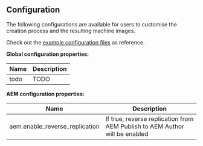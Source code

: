 Configuration
-------------

The following configurations are available for users to customise the creation process and the resulting machine images.

Check out the [example configuration files](https://github.com/shinesolutions/packer-aem/blob/master/examples/user-config/) as reference.

**Global configuration properties:**

| Name | Description |
|------|-------------|
| todo | TODO |

**AEM configuration properties:**

| Name | Description |
|------|-------------|
| aem.enable_reverse_replication | If true, reverse replication from AEM Publish to AEM Author will be enabled |
